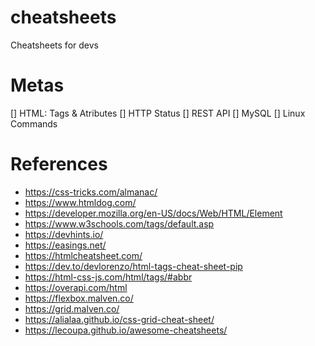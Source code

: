 # cheatsheets
Cheatsheets for devs

# Metas
[] HTML: Tags & Atributes
[] HTTP Status
[] REST API
[] MySQL
[] Linux Commands

# References
- https://css-tricks.com/almanac/
- https://www.htmldog.com/
- https://developer.mozilla.org/en-US/docs/Web/HTML/Element
- https://www.w3schools.com/tags/default.asp
- https://devhints.io/
- https://easings.net/
- https://htmlcheatsheet.com/
- https://dev.to/devlorenzo/html-tags-cheat-sheet-pip
- https://html-css-js.com/html/tags/#abbr
- https://overapi.com/html
- https://flexbox.malven.co/
- https://grid.malven.co/
- https://alialaa.github.io/css-grid-cheat-sheet/
- https://lecoupa.github.io/awesome-cheatsheets/